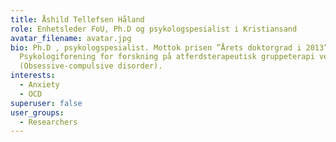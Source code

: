 ```yaml
---
title: Åshild Tellefsen Håland
role: Enhetsleder FoU, Ph.D og psykologspesialist i Kristiansand
avatar_filename: avatar.jpg
bio: Ph.D , psykologspesialist. Mottok prisen ”Årets doktorgrad i 2013” av Norsk
  Psykologiforening for forskning på atferdsterapeutisk gruppeterapi ved OCD
  (Obsessive-compulsive disorder).
interests:
  - Anxiety
  - OCD
superuser: false
user_groups:
  - Researchers
---
```

